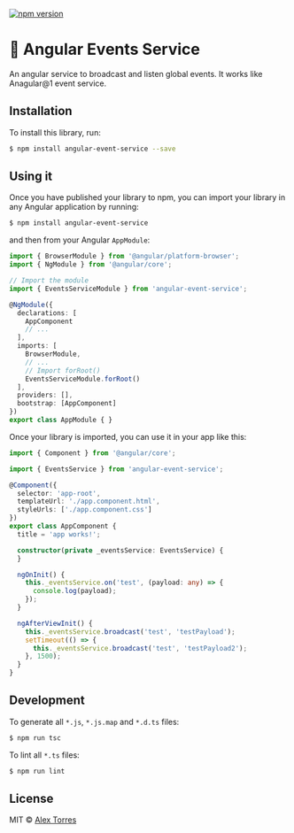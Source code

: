 [![npm version](https://badge.fury.io/js/angular-event-service.svg)](https://badge.fury.io/js/angular-event-service)

# :satellite: Angular Events Service

An angular service to broadcast and listen global events. It works like Anagular@1 event service. 

## Installation

To install this library, run:

```bash
$ npm install angular-event-service --save
```

## Using it

Once you have published your library to npm, you can import your library in any Angular application by running:

```bash
$ npm install angular-event-service
```

and then from your Angular `AppModule`:

```typescript
import { BrowserModule } from '@angular/platform-browser';
import { NgModule } from '@angular/core';

// Import the module
import { EventsServiceModule } from 'angular-event-service';

@NgModule({
  declarations: [
    AppComponent
    // ...
  ],
  imports: [
    BrowserModule,
    // ...
    // Import forRoot()
    EventsServiceModule.forRoot()
  ],
  providers: [],
  bootstrap: [AppComponent]
})
export class AppModule { }
```

Once your library is imported, you can use it in your app like this: 

```typescript
import { Component } from '@angular/core';

import { EventsService } from 'angular-event-service';

@Component({
  selector: 'app-root',
  templateUrl: './app.component.html',
  styleUrls: ['./app.component.css']
})
export class AppComponent {
  title = 'app works!';

  constructor(private _eventsService: EventsService) {
  }

  ngOnInit() {
    this._eventsService.on('test', (payload: any) => {
      console.log(payload);
    });
  }

  ngAfterViewInit() {
    this._eventsService.broadcast('test', 'testPayload');
    setTimeout(() => {
      this._eventsService.broadcast('test', 'testPayload2');
    }, 1500);
  }
}
```

## Development

To generate all `*.js`, `*.js.map` and `*.d.ts` files:

```bash
$ npm run tsc
```

To lint all `*.ts` files:

```bash
$ npm run lint
```

## License

MIT © [Alex Torres](mailto:aletormat@gmail.com)
